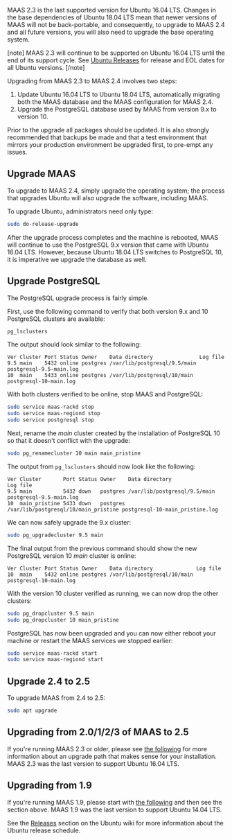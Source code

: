 MAAS 2.3 is the last supported version for Ubuntu 16.04 LTS. Changes in the base dependencies of Ubuntu 18.04 LTS mean that newer versions of MAAS will not be back-portable, and consequently, to upgrade to MAAS 2.4 and all future versions, you will also need to upgrade the base operating system.

[note]
MAAS 2.3 will continue to be supported on Ubuntu 16.04 LTS until the end of its support cycle. See [Ubuntu Releases](https://wiki.ubuntu.com/Releases) for release and EOL dates for all Ubuntu versions.
[/note]

Upgrading from MAAS 2.3 to MAAS 2.4 involves two steps:

1.  Update Ubuntu 16.04 LTS to Ubuntu 18.04 LTS, automatically migrating both the MAAS database and the MAAS configuration for MAAS 2.4.
2.  Upgrade the PostgreSQL database used by MAAS from version 9.x to version 10.

Prior to the upgrade all packages should be updated. It is also strongly recommended that backups be made and that a test environment that mirrors your production environment be upgraded first, to pre-empt any issues.

<h2 id="heading--upgrade-maas">Upgrade MAAS</h2>

To upgrade to MAAS 2.4, simply upgrade the operating system; the process that upgrades Ubuntu will also upgrade the software, including MAAS.

To upgrade Ubuntu, administrators need only type:

``` bash
sudo do-release-upgrade
```

After the upgrade process completes and the machine is rebooted, MAAS will continue to use the PostgreSQL 9.x version that came with Ubuntu 16.04 LTS. However, because Ubuntu 18.04 LTS switches to PostgreSQL 10, it is imperative we upgrade the database as well.

<h2 id="heading--upgrade-postgresql">Upgrade PostgreSQL</h2>

The PostgreSQL upgrade process is fairly simple.

First, use the following command to verify that both version 9.x and 10 PostgreSQL clusters are available:

``` bash
pg_lsclusters
```

The output should look similar to the following:

``` no-highlight
Ver Cluster Port Status Owner    Data directory               Log file
9.5 main    5432 online postgres /var/lib/postgresql/9.5/main postgresql-9.5-main.log
10  main    5433 online postgres /var/lib/postgresql/10/main  postgresql-10-main.log
```

With both clusters verified to be online, stop MAAS and PostgreSQL:

``` bash
sudo service maas-rackd stop 
sudo service maas-regiond stop 
sudo service postgresql stop
```

Next, rename the *main* cluster created by the installation of PostgreSQL 10 so that it doesn't conflict with the upgrade:

``` bash
sudo pg_renamecluster 10 main main_pristine
```

The output from `pg_lsclusters` should now look like the following:

``` no-highlight
Ver Cluster       Port Status Owner    Data directory                       Log file
9.5 main          5432 down   postgres /var/lib/postgresql/9.5/main         postgresql-9.5-main.log
10  main_pristine 5433 down   postgres /var/lib/postgresql/10/main_pristine postgresql-10-main_pristine.log
```

We can now safely upgrade the 9.x cluster:

``` bash
sudo pg_upgradecluster 9.5 main
```

The final output from the previous command should show the new PostgreSQL version 10 *main* cluster is online:

``` no-highlight
Ver Cluster Port Status Owner    Data directory              Log file
10  main    5432 online postgres /var/lib/postgresql/10/main postgresql-10-main.log
```

With the version 10 cluster verified as running, we can now drop the other clusters:

``` bash
sudo pg_dropcluster 9.5 main
sudo pg_dropcluster 10 main_pristine
```

PostgreSQL has now been upgraded and you can now either reboot your machine or restart the MAAS services we stopped earlier:

``` bash
sudo service maas-rackd start
sudo service maas-regiond start
```

<h2 id="heading--upgrade-24-to-25">Upgrade 2.4 to 2.5</h2>

To upgrade MAAS from 2.4 to 2.5:

``` bash
sudo apt upgrade
```

<h2 id="heading--upgrading-from-20123-of-maas-to-25">Upgrading from 2.0/1/2/3 of MAAS to 2.5</h2>

If you're running MAAS 2.3 or older, please see [the following](/t/upgrade-2-3-to-2-4-from-ubuntu-16-04/777) for more information about an upgrade path that makes sense for your installation. MAAS 2.3 was the last version to support Ubuntu 16.04 LTS.

<h2 id="heading--upgrading-from-19">Upgrading from 1.9</h2>

If you're running MAAS 1.9, please start with [the following](/t/upgrade-from-1-9-to-2-x/778) and then see the section above. MAAS 1.9 was the last version to support Ubuntu 14.04 LTS.

See the [Releases](https://wiki.ubuntu.com/Releases) section on the Ubuntu wiki for more information about the Ubuntu release schedule.